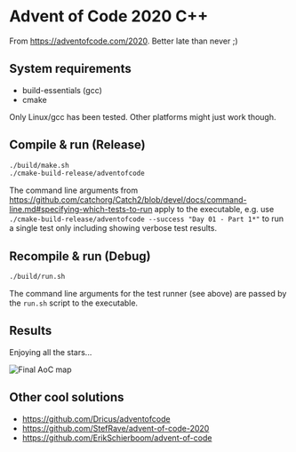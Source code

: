 # Advent of Code 2020 C++

From <https://adventofcode.com/2020>. Better late than never ;)

## System requirements

- build-essentials (gcc)
- cmake

Only Linux/gcc has been tested. Other platforms might just work though.

## Compile & run (Release)

```bash
./build/make.sh
./cmake-build-release/adventofcode
```

The command line arguments from <https://github.com/catchorg/Catch2/blob/devel/docs/command-line.md#specifying-which-tests-to-run> apply to the executable, e.g. use `./cmake-build-release/adventofcode --success "Day 01 - Part 1*"` to run a single test only including showing verbose test results.

## Recompile & run (Debug)

```bash
./build/run.sh
```

The command line arguments for the test runner (see above) are passed by the `run.sh` script to the executable.

## Results

Enjoying all the stars...

![Final AoC map](https://github.com/jp7677/adventofcode/raw/main/map.png)

## Other cool solutions

- <https://github.com/Dricus/adventofcode>
- <https://github.com/StefRave/advent-of-code-2020>
- <https://github.com/ErikSchierboom/advent-of-code>
